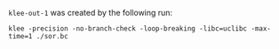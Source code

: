 `klee-out-1` was created by the following run:
```
klee -precision -no-branch-check -loop-breaking -libc=uclibc -max-time=1 ./sor.bc
```
